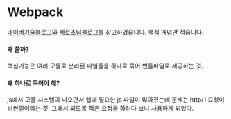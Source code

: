 # Webpack

[네이버기술블로그](https://d2.naver.com/helloworld/0239818)와 [제로초님블로그](<https://www.zerocho.com/category/Webpack/post/58aa916d745ca90018e5301d>)를 참고하였습니다. 핵심 개념만 적습니다.

#### 왜 쓸까?

핵심기능은 여러 모듈로 분리된 파일들을 하나로 묶어 번들파일로 제공하는 것.

#### 왜 하나로 묶어야 해?

js에서 모듈 시스템이 나오면서 웹에 필요한 js 파일이 많아졌는데 문제는 http/1 요청이 비싼일이라는 것. 그래서 되도록 적은 요청을 하려다 보니 사용하게 되었다.

